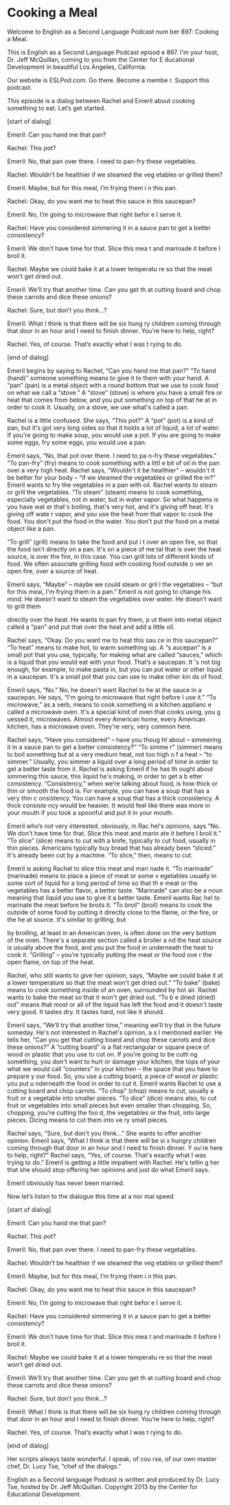 # Cooking a Meal

Welcome to English as a Second Language Podcast num ber 897: Cooking a Meal. 

This is English as a Second Language Podcast episod e 897. I'm your host, Dr. Jeff McQuillan, coming to you from the Center for E ducational Development in beautiful Los Angeles, California.  

Our website is ESLPod.com. Go there. Become a membe r. Support this podcast. 

This episode is a dialog between Rachel and Emeril about cooking something to eat. Let’s get started. 

[start of dialog] 

Emeril: Can you hand me that pan? 

Rachel: This pot?  

Emeril: No, that pan over there. I need to pan-fry these vegetables.  

Rachel: Wouldn’t be healthier if we steamed the veg etables or grilled them? 

Emeril: Maybe, but for this meal, I’m frying them i n this pan. 

Rachel: Okay, do you want me to heat this sauce in this saucepan? 

Emeril: No, I’m going to microwave that right befor e I serve it. 

Rachel: Have you considered simmering it in a sauce pan to get a better consistency? 

Emeril: We don’t have time for that. Slice this mea t and marinade it before I broil it. 

Rachel: Maybe we could bake it at a lower temperatu re so that the meat won’t get dried out. 

Emeril: We’ll try that another time. Can you get th at cutting board and chop these carrots and dice these onions? 

Rachel: Sure, but don’t you think...? 

Emeril: What I think is that there will be six hung ry children coming through that door in an hour and I need to finish dinner. You’re  here to help, right? 

Rachel: Yes, of course. That’s exactly what I was t rying to do. 

[end of dialog] 

Emeril begins by saying to Rachel, “Can you hand me  that pan?” “To hand (hand)” someone something means to give it to them with your hand. A “pan” (pan) is a metal object with a round bottom that we  use to cook food on what we call a “stove.” A “stove” (stove) is where you have  a small fire or heat that comes from below, and you put something on top of that he at in order to cook it. Usually, on a stove, we use what's called a pan.  

Rachel is a little confused. She says, “This pot?” A “pot” (pot) is a kind of pan, but it's got very long sides so that it holds a lot of liquid, a lot of water. If you're going to make soup, you would use a pot. If you are going  to make some eggs, fry some eggs, you would use a pan.  

Emeril says, “No, that pot over there. I need to pa n-fry these vegetables.” “To pan-fry” (fry) means to cook something with a littl e bit of oil in the pan over a very high heat. Rachel says, “Wouldn't it be healthier” – wouldn't it be better for your body – “if we steamed the vegetables or grilled the m?” Emeril wants to fry the vegetables in a pan with oil. Rachel wants to steam  or grill the vegetables. “To steam” (steam) means to cook something, especially vegetables, not in water, but in water vapor. So what happens is you have wat er that's boiling, that's very hot, and it's giving off heat. It's giving off wate r vapor, and you use the heat from that vapor to cook the food. You don't put the food  in the water. You don't put the food on a metal object like a pan.  

“To grill” (grill) means to take the food and put i t over an open fire, so that the food isn't directly on a pan. It's on a piece of me tal that is over the heat source, is over the fire, in this case. You can grill lots of different kinds of food. We often associate grilling food with cooking food outside o ver an open fire, over a source of heat.  

Emeril says, “Maybe” – maybe we could steam or gril l the vegetables – “but for this meal, I'm frying them in a pan.” Emeril is not  going to change his mind. He doesn't want to steam the vegetables over water. He  doesn't want to grill them  

directly over the heat. He wants to pan fry them, p ut them into metal object called a “pan” and put that over the heat and add a little  oil.  

Rachel says, “Okay. Do you want me to heat this sau ce in this saucepan?” “To heat” means to make hot, to warm something up. A “s aucepan” is a small pot that you use, typically, for making what are called  “sauces,” which is a liquid that you would eat with your food. That’s a saucepan. It 's not big enough, for example, to make pasta in, but you can put water or  other liquid in a saucepan. It's a small pot that you can use to make other kin ds of food.  

Emeril says, “No.” No, he doesn't want Rachel to he at the sauce in a saucepan. He says, “I'm going to microwave that right before I use it.” “To microwave,” as a verb, means to cook something in a kitchen applianc e called a microwave oven. It's a special kind of oven that cooks using, you g uessed it, microwaves. Almost every American home, every American kitchen, has a microwave oven. They're very, very common here.  

Rachel says, “Have you considered” – have you thoug ht about – simmering it in a sauce pan to get a better consistency?” “To simme r” (simmer) means to boil something but at a very medium heat, not too high o f a heat – “to simmer.” Usually, you simmer a liquid over a long period of time in order to get a better taste from it. Rachel is asking Emeril if he has th ought about simmering this sauce, this liquid he's making, in order to get a b etter consistency. “Consistency,” when we’re talking about food, is how thick or thin  or smooth the food is. For example, you can have a soup that has a very thin c onsistency. You can have a soup that has a thick consistency. A thick consiste ncy would be heavier. It would feel like there was more in your mouth if you took a spoonful and put it in your mouth.  

Emeril who’s not very interested, obviously, in Rac hel's opinions, says “No. We don't have time for that. Slice this meat and marin ate it before I broil it.” “To slice” (slice) means to cut with a knife, typically to cut  food, usually in thin pieces. Americans typically buy bread that has already been  “sliced.” It's already been cut by a machine. “To slice,” then, means to cut.  

Emeril is asking Rachel to slice this meat and mari nade it. “To marinade” (marinade) means to place a piece of meat or some v egetables usually in some sort of liquid for a long period of time so that th e meat or the vegetables has a better flavor, a better taste. “Marinade” can also be a noun meaning that liquid you use to give it a better taste. Emeril wants Rac hel to marinate the meat before he broils it. “To broil” (broil) means to cook the outside of some food by putting it directly close to the flame, or the fire, or the he at source. It's similar to grilling, but  

by broiling, at least in an American oven, is often  done on the very bottom of the oven. There's a separate section called a broiler a nd the heat source is usually above the food, and you put the food in underneath the heat to cook it. “Grilling” – you’re typically putting the meat or the food ove r the open flame, on top of the heat. 

Rachel, who still wants to give her opinion, says, “Maybe we could bake it at a lower temperature so that the meat won't get dried out.” “To bake” (bake) means to cook something inside of an oven, surrounded by hot air. Rachel wants to bake the meat so that it won't get dried out. “To b e dried (dried) out” means that most or all of the liquid has left the food and it doesn't taste very good. It tastes dry. It tastes hard, not like it should.  

Emeril says, “We’ll try that another time,” meaning  we’ll try that in the future someday. He's not interested in Rachel's opinion, a s I mentioned earlier. He tells her, “Can you get that cutting board and chop these  carrots and dice these onions?” A “cutting board” is a flat rectangular or  square piece of wood or plastic that you use to cut on. If you're going to be cutti ng something, you don't want to hurt or damage your kitchen, the tops of your what we would call “counters” in your kitchen – the space that you have to prepare y our food. So, you use a cutting board, a piece of wood or plastic you put u nderneath the food in order to cut it. Emeril wants Rachel to use a cutting board and chop carrots. “To chop” (chop) means to cut, usually a fruit or a vegetable  into smaller pieces. “To dice” (dice) means also, to cut fruit or vegetables into small pieces but even smaller than chopping. So, chopping, you’re cutting the foo d, the vegetables or the fruit, into large pieces. Dicing means to cut them into ve ry small pieces.  

Rachel says, “Sure, but don't you think…” She wants  to offer another opinion. Emeril says, “What I think is that there will be si x hungry children coming through that door in an hour and I need to finish dinner. Y ou're here to help, right?” Rachel says, “Yes, of course. That's exactly what I  was trying to do.” Emeril is getting a little impatient with Rachel. He's tellin g her that she should stop offering her opinions and just do what Emeril says.  

Emeril obviously has never been married.  

Now let’s listen to the dialogue this time at a nor mal speed  

[start of dialog] 

Emeril: Can you hand me that pan? 

Rachel: This pot?  

Emeril: No, that pan over there. I need to pan-fry these vegetables.  

Rachel: Wouldn’t be healthier if we steamed the veg etables or grilled them? 

Emeril: Maybe, but for this meal, I’m frying them i n this pan. 

Rachel: Okay, do you want me to heat this sauce in this saucepan? 

Emeril: No, I’m going to microwave that right befor e I serve it. 

Rachel: Have you considered simmering it in a sauce pan to get a better consistency? 

Emeril: We don’t have time for that. Slice this mea t and marinade it before I broil it. 

Rachel: Maybe we could bake it at a lower temperatu re so that the meat won’t get dried out. 

Emeril: We’ll try that another time. Can you get th at cutting board and chop these carrots and dice these onions? 

Rachel: Sure, but don’t you think...? 

Emeril: What I think is that there will be six hung ry children coming through that door in an hour and I need to finish dinner. You’re  here to help, right? 

Rachel: Yes, of course. That’s exactly what I was t rying to do. 

[end of dialog] 

Her scripts always taste wonderful. I speak, of cou rse, of our own master chef, Dr. Lucy Tse, “chef of the dialogs.”  

English as a Second language Podcast is written and  produced by Dr. Lucy Tse, hosted by Dr. Jeff McQuillan. Copyright 2013 by the  Center for Educational Development.

